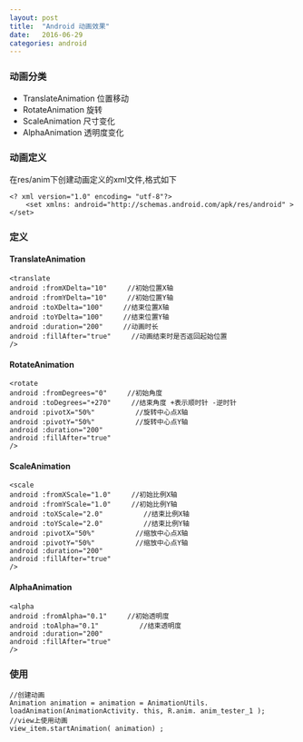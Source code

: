 ```yaml
---
layout: post
title:  "Android 动画效果"
date:   2016-06-29
categories: android
---
```


### 动画分类    
* TranslateAnimation 位置移动
* RotateAnimation 旋转
* ScaleAnimation 尺寸变化
* AlphaAnimation 透明度变化

### 动画定义    
在res/anim下创建动画定义的xml文件,格式如下    

    <? xml version="1.0" encoding= "utf-8"?>
        <set xmlns: android="http://schemas.android.com/apk/res/android" >
    </set>

### 定义

#### TranslateAnimation

    <translate
    android :fromXDelta="10"     //初始位置X轴
    android :fromYDelta="10"     //初始位置Y轴
    android :toXDelta="100"     //结束位置X轴
    android :toYDelta="100"     //结束位置Y轴
    android :duration="200"     //动画时长
    android :fillAfter="true"     //动画结束时是否返回起始位置
    />

#### RotateAnimation

    <rotate
    android :fromDegrees="0"     //初始角度
    android :toDegrees="+270"     //结束角度 +表示顺时针 -逆时针
    android :pivotX="50%"          //旋转中心点X轴
    android :pivotY="50%"          //旋转中心点Y轴
    android :duration="200"
    android :fillAfter="true"
    />

#### ScaleAnimation

    <scale
    android :fromXScale="1.0"     //初始比例X轴
    android :fromYScale="1.0"     //初始比例Y轴
    android :toXScale="2.0"          //结束比例X轴
    android :toYScale="2.0"          //结束比例Y轴
    android :pivotX="50%"          //缩放中心点X轴
    android :pivotY="50%"          //缩放中心点Y轴
    android :duration="200"
    android :fillAfter="true"
    />

#### AlphaAnimation

    <alpha
    android :fromAlpha="0.1"     //初始透明度
    android :toAlpha="0.1"          //结束透明度
    android :duration="200"        
    android :fillAfter="true"
    />

### 使用

    //创建动画
    Animation animation = animation = AnimationUtils. loadAnimation(AnimationActivity. this, R.anim. anim_tester_1 );
    //view上使用动画
    view_item.startAnimation( animation) ;

